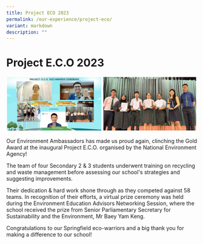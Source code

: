 ```yaml
---
title: Project ECO 2023
permalink: /our-experience/project-eco/
variant: markdown
description: ""
---
```

# **Project E.C.O 2023**

![](/images/ecocombined.png)




Our Environment Ambassadors has made us proud again, clinching the Gold Award at the inaugural Project E.C.O. organised by the National Environment Agency! <br>

The team of four Secondary 2 &amp; 3 students underwent training on recycling and waste management before assessing our school's strategies and suggesting improvements. <br>

Their dedication &amp; hard work shone through as they competed against 58 teams. In recognition of their efforts, a virtual prize ceremony was held during the Environment Education Advisors Networking Session, where the school received the prize from Senior Parliamentary Secretary for Sustainability and the Environment, Mr Baey Yam Keng. 
<br>

Congratulations to our Springfield eco-warriors and a big thank you for making a difference to our school!